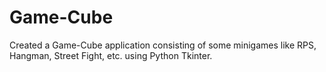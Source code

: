 # Game-Cube
Created a Game-Cube application consisting of some minigames like RPS, Hangman, Street Fight, etc. using Python Tkinter.
